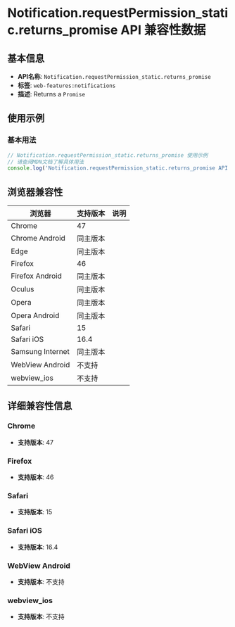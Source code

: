 # Notification.requestPermission_static.returns_promise API 兼容性数据

## 基本信息

- **API名称**: `Notification.requestPermission_static.returns_promise`
- **标签**: `web-features:notifications`
- **描述**: Returns a `Promise`

## 使用示例

### 基本用法

```javascript
// Notification.requestPermission_static.returns_promise 使用示例
// 请查阅MDN文档了解具体用法
console.log('Notification.requestPermission_static.returns_promise API');
```

## 浏览器兼容性

| 浏览器 | 支持版本 | 说明 |
|--------|----------|------|
| Chrome | 47 |  |
| Chrome Android | 同主版本 |  |
| Edge | 同主版本 |  |
| Firefox | 46 |  |
| Firefox Android | 同主版本 |  |
| Oculus | 同主版本 |  |
| Opera | 同主版本 |  |
| Opera Android | 同主版本 |  |
| Safari | 15 |  |
| Safari iOS | 16.4 |  |
| Samsung Internet | 同主版本 |  |
| WebView Android | 不支持 |  |
| webview_ios | 不支持 |  |

## 详细兼容性信息

### Chrome

- **支持版本**: 47

### Firefox

- **支持版本**: 46

### Safari

- **支持版本**: 15

### Safari iOS

- **支持版本**: 16.4

### WebView Android

- **支持版本**: 不支持

### webview_ios

- **支持版本**: 不支持

